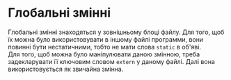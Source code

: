 Глобальні змінні
===
Глобальні змінні знаходяться у зовнішньому блоці файлу. Для того, щоб їх можна було використовувати в іншому файлі программи, вони повинні бути нестатичними, тобто не мати слова `static` в об'яві.  
Для того, щоб можна було маніпулювати даною змінною, треба задекларувати її ключовим словом `extern` у даному файлі. Далі вона використовується як звичайна змінна.  
